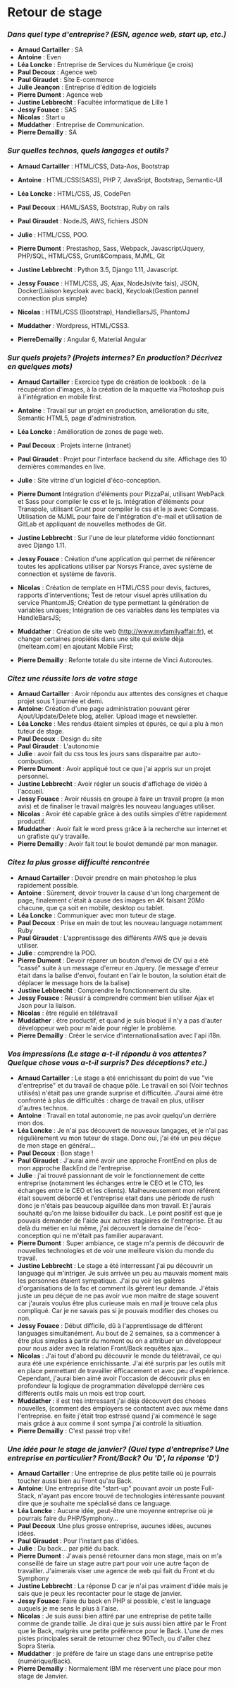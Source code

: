 # Retour de stage 

### *Dans quel type d'entreprise? (ESN, agence web, start up, etc.)*

- **Arnaud Cartailler** : SA
- **Antoine** : Even
- **Léa Loncke** : Entreprise de Services du Numérique (je crois)
- **Paul Decoux** : Agence web
- **Paul Giraudet** : Site E-commerce
- **Julie Jeançon** : Entreprise d'édition de logiciels
- **Pierre Dumont** : Agence web
- **Justine Lebbrecht** : Facultée informatique de Lille 1
- **Jessy Fouace** : SAS
- **Nicolas** : Start u
- **Muddather** : Entreprise de Communication.
- **Pierre Demailly** : SA


### *Sur quelles technos, quels langages et outils?*

- **Arnaud Cartailler** : HTML/CSS, Data-Aos, Bootstrap
- **Antoine** : HTML/CSS(SASS), PHP 7, JavaSript, Bootstrap, Semantic-UI
- **Léa Loncke** : HTML/CSS, JS, CodePen
- **Paul Decoux** : HAML/SASS, Bootstrap, Ruby on rails
- **Paul Giraudet** : NodeJS, AWS, fichiers JSON
- **Julie** : HTML/CSS, POO.
- **Pierre Dumont** : Prestashop, Sass, Webpack, Javascript/Jquery, PHP/SQL, HTML/CSS, Grunt&Compass, MJML, Git
- **Justine Lebbrecht** : Python 3.5, Django 1.11, Javascript.
- **Jessy Fouace** : HTML/CSS, JS, Ajax, NodeJs(vite fais), JSON, Docker(Liaison keycloak avec back), Keycloak(Gestion pannel connection plus simple)
- **Nicolas** : HTML/CSS (Bootstrap), HandleBarsJS, PhantomJ
- **Muddather** : Wordpress, HTML/CSS3.

- **PierreDemailly** : Angular 6, Material Angular

### *Sur quels projets? (Projets internes? En production? Décrivez en quelques mots)*
  
- **Arnaud Cartailler** : Exercice type de création de lookbook : de la récupération d'images, à la création de la maquette via Photoshop puis à l'intégration en mobile first.
- **Antoine** : Travail sur un projet en production, amélioration du site, Semantic HTML5, page d'administration.
- **Léa Loncke** : Amélioration de zones de page web.
- **Paul Decoux** : Projets interne (intranet)
- **Paul Giraudet** : Projet pour l'interface backend du site. Affichage des 10 dernières commandes en live.
- **Julie** : Site vitrine d'un logiciel d'éco-conception.
- **Pierre Dumont** Intégration d'éléments pour PizzaPai, utilisant WebPack et Sass pour compiler le css et le js. Intégration d'éléments pour Transpole, utilisant Grunt pour compiler le css et le js avec Compass. Utilisation de MJML pour faire de l'intégration d'e-mail et utilisation de GitLab et appliquant de nouvelles methodes de Git.
- **Justine Lebbrecht** : Sur l'une de leur plateforme vidéo fonctionnant avec Django 1.11.
- **Jessy Fouace** : Création d'une application qui permet de référencer toutes les applications utiliser par Norsys France, avec système de connection et système de favoris.
- **Nicolas** : Création de template en HTML/CSS pour devis, factures, rapports d'interventions;
                Test de retour visuel après utilisation du service PhantomJS;
                Création de type permettant la génération de variables uniques;
                Intégration de ces variables dans les templates via HandleBarsJS; 
                
- **Muddather** : Création de site web (http://www.myfamilyaffair.fr), et changer certaines propiétés dans une site qui existe dèja (melteam.com) en ajoutant Mobile First;
- **Pierre Demailly** : Refonte totale du site interne de Vinci Autoroutes.

### *Citez une réussite lors de votre stage*

- **Arnaud Cartailler** : Avoir répondu aux attentes des consignes et chaque projet sous 1 journée et demi.
- **Antoine**: Création d'une page administration pouvant gérer Ajout/Update/Delete blog, atelier. Upload image et newsletter.
- **Léa Loncke** : Mes rendus étaient simples et épurés, ce qui a plu à mon tuteur de stage.
- **Paul Decoux** : Design du site
- **Paul Giraudet** : L'autonomie
- **Julie** : avoir fait du css tous les jours sans disparaitre par auto-combustion.
- **Pierre Dumont** : Avoir appliqué tout ce que j'ai appris sur un projet personnel.
- **Justine Lebbrecht** : Avoir régler un soucis d'affichage de vidéo à l'accueil.
- **Jessy Fouace** : Avoir réussis en groupe à faire un travail propre (a mon avis) et de finaliser le travail malgrès les nouveau languages utiliser.
- **Nicolas** : Avoir été capable grâce à des outils simples d'être rapidement productif.
- **Muddather** : Avoir fait le word press grâce â la recherche sur internet et un grafiste qu'y travaille.
- **Pierre Demailly** : Avoir fait tout le boulot demandé par mon manager.

### *Citez la plus grosse difficulté rencontrée*

- **Arnaud Cartailler** : Devoir prendre en main photoshop le plus rapidement possible.
- **Antoine** : Sûrement, devoir trouver la cause d'un long chargement de page, finalement c'était à cause des images en 4K faisant 20Mo chacune, que ça soit en mobile, desktop ou tablet.
- **Léa Loncke** : Communiquer avec mon tuteur de stage.
- **Paul Decoux** : Prise en main de tout les nouveau language notamment Ruby
- **Paul Giraudet** : L'apprentissage des différents AWS que je devais utiliser.
- **Julie** : comprendre la POO.
- **Pierre Dumont** : Devoir réparer un bouton d'envoi de CV qui a été "cassé" suite à un message d'erreur en Jquery. (le message d'erreur était dans la balise d'envoi, foutant en l'air le bouton, la solution était de déplacer le message hors de la balise)
- **Justine Lebbrecht** : Comprendre le fonctionnement du site.
- **Jessy Fouace** : Réussir à comprendre comment bien utiliser Ajax et Json pour la liaison.
- **Nicolas** : être régulié en télétravail
- **Muddather** : être productif, et quand je suis bloqué il n'y a pas d'auter développeur web pour m'aide pour régler le problème.
- **Pierre Demailly** : Créer le service d'internationalisation avec l'api i18n.

### *Vos impressions (Le stage a-t-il répondu à vos attentes? Quelque chose vous a-t-il surpris? Des déceptions? etc.)*

- **Arnaud Cartailler** : Le stage a été enrichissant du point de vue "vie d'entreprise" et du travail de chaque pôle. Le travail en soi (Voir technos utilisés) n'était pas une grande surprise et difficultée. J'aurai aimé être confronté à plus de difficultés : charge de travail en plus, utiliser d'autres technos.
- **Antoine** : Travail en total autonomie, ne pas avoir quelqu'un derrière mon dos.
- **Léa Loncke** : Je n'ai pas découvert de nouveaux langages, et je n'ai pas régulièrement vu mon tuteur de stage. Donc oui, j'ai été un peu déçue de mon stage en général... 
- **Paul Decoux** : Bon stage ! 
- **Paul Giraudet** : J'aurai aimé avoir une approche FrontEnd en plus de mon approche BackEnd de l'entreprise.
- **Julie** : j'ai trouvé passionnant de voir le fonctionnement de cette entreprise (notamment les échanges entre le CEO et le CTO, les échanges entre le CEO et les clients). Malheureusement mon référent était souvent débordé et l'entreprise etait dans une période de rush donc je n'étais pas beaucoup aiguillée dans mon travail. Et j'aurais souhaité qu'on me laisse bidouiller du back.. Le point positif est que je pouvais demander de l'aide aux autres stagiaires de l'entreprise. Et au delà du métier en lui même, j'ai découvert le domaine de l'éco-conception qui ne m'était pas familier auparavant. 
- **Pierre Dumont** : Super ambiance, ce stage m'a permis de découvrir de nouvelles technologies et de voir une meilleure vision du monde du travail. 
- **Justine Lebbrecht** : Le stage a été interressant j'ai pu découvrir un language qui m'intriger. Je suis arrivée un peu au mauvais moment mais les personnes étaient sympatique. J'ai pu voir les galères d'organisations de la fac et comment ils gèrent leur demande. J'étais juste un peu déçue de ne pas avoir vue mon maitre de stage souvent car j'aurais voulus être plus curieuse mais en mail je trouve cela plus compliqué. Car je ne savais pas si je pouvais modifier des choses ou non.
- **Jessy Fouace** : Début difficile, dû à l'apprentissage de différent languages simultanément. Au bout de 2 semaines, sa a commencer à être plus simples à partir du moment ou on a attribuer un développeur pour nous aider avec la relation Front/Back requêtes ajax...
- **Nicolas** : J'ai tout d'abord pu découvrir le monde du télétravail, ce qui aura été une expérience enrichissante. J'ai été surpris par les outils mit en place permettant de travailler éfficacement et avec peu d'expérience.     Cependant, j'aurai bien aimé avoir l'occasion de découvrir plus en profondeur la logique de programmation développé derrière ces différents outils mais un mois est trop court.
- **Muddather** : il est très intrressant j'ai dèja découvert des choses nouvelles, (comment des émployers se contactent avec aux même dans l'entreprise. en faite j'était trop estrssé quand j'ai commencé le sage mais grâce à aux comme il sont sympa j'ai controlé la sitiuation.
- **Pierre Demailly** : C'est passé trop vite!

### *Une idée pour le stage de janvier? (Quel type d'entreprise? Une entreprise en particulier? Front/Back? Ou 'D', la réponse 'D')*

- **Arnaud Cartailler** : Une entreprise de plus petite taille où je pourrais toucher aussi bien au Front qu'au Back. 
- **Antoine**: Une entreprise dite "start-up" pouvant avoir un poste Full-Stack, n'ayant pas encore trouvé de technologies intéressante pouvant dire que je souhaite me spécialisé dans ce language.
- **Léa Loncke** : Aucune idée, peut-être une moyenne entreprise où je pourrais faire du PHP/Symphony...
- **Paul Decoux** :Une plus grosse entreprise, aucunes idées, aucunes idées.
- **Paul Giraudet** : Pour l'instant pas d'idées.
- **Julie** : Du back... par pitié du back.
- **Pierre Dumont** : J'avais pensé retourner dans mon stage, mais on m'a conseillé de faire un stage autre part pour voir une autre façon de travailler. J'aimerais viser une agence de web qui fait du Front et du Symphony
- **Justine Lebbrecht** : La réponse D car je n'ai pas vraiment d'idée mais je sais que je peux les recontacter pour le stage de janvier.
- **Jessy Fouace**: Faire du back en PHP si possible, c'est le language auquels je me sens le plus à l'aise.
- **Nicolas** : Je suis aussi bien attiré par une entreprise de petite taille comme de grande taille. Je dirai que je suis aussi bien attiré par le Front que le Back, malgrès une petite préfèrence pour le Back. L'une de mes pistes principales serait de retourner chez 90Tech, ou d'aller chez Sopra Steria.
- **Muddather** : je préfère de faire un stage dans une entreprise petite (numérique/Back).
- **Pierre Demailly** : Normalement IBM me réservent une place pour mon stage de Janvier.



